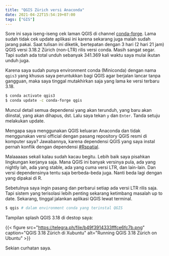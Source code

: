 ```yaml
---
title: "QGIS Zürich versi Anaconda"
date: 2021-04-22T15:54:19+07:00
tags: ["GIS"]
---
```


Sore ini saya iseng-iseng cek laman QGIS di channel [conda-forge](https://anaconda.org/conda-forge/qgis). Lama sudah tidak cek update aplikasi ini karena sekarang juga malah sudah jarang pakai. Saat tulisan ini diketik, bertepatan dengan 3 hari (2 hari 21 jam) QGIS versi 3.18.2 Zürich (non-LTR) rilis versi conda. Masih sangat segar. Tapi sudah ada total unduh sebanyak 341.369 kali waktu saya mulai ikutan unduh juga.

Karena saya sudah punya environment conda (Miniconda) dengan nama `qgis3` yang khusus saya peruntukkan bagi QGIS agar berjalan lancar tanpa gangguan, maka saya tinggal mutakhirkan saja yang lama ke versi terbaru 3.18.

```bash
$ conda activate qgis3
$ conda update -c conda-forge qgis
```

Muncul detail semua dependensi yang akan terunduh, yang baru akan diinstal, yang akan dihapus, dst. Lalu saya tekan `y` dan `Enter`. Tanda setuju melakukan update.

Mengapa saya menggunakan QGIS keluaran Anaconda dan tidak menggunakan versi official dengan pasang repository QGIS resmi di komputer saya? Jawabannya, karena dependensi QGIS yang saya instal pernah konflik dengan dependensi [#Rspatial](https://twitter.com/hashtag/rspatial). 

Malaaaaas sekali kalau sudah kacau begitu. Lebih baik saya pisahkan lingkungan kerjanya saja. Mana QGIS ini banyak versinya pula, ada yang nightly lah, ada yang stable, ada yang cuma versi LTR, dan lain-lain. Dan versi dependensinya tentu saja berbeda-beda juga. Nanti beda lagi dengan yang dipakai di R.

Sebetulnya saya ingin pasang dan perbarui setiap ada versi LTR rilis saja. Tapi sistem yang terisolasi lebih penting sekarang ketimbang masalah up to date. Sekarang, tinggal jalankan aplikasi QGIS lewat terminal.

```bash
$ qgis # dalam environment conda yang terinstal QGIS
```

Tampilan splash QGIS 3.18 di destop saya:

{{< figure src="https://telegra.ph/file/b49f3914333fffce6fc7b.png" caption="QGIS 3.18 Zürich di Xubuntu" alt="Running QGIS 3.18 Zürich on Ubuntu" >}}

Sekian curhatan saya.
